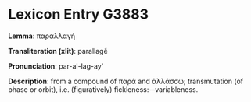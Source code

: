 # Lexicon Entry G3883

**Lemma**: παραλλαγή

**Transliteration (xlit)**: parallagḗ

**Pronunciation**: par-al-lag-ay'

**Description**:
from a compound of παρά and ἀλλάσσω; transmutation (of phase or orbit), i.e. (figuratively) fickleness:--variableness.
